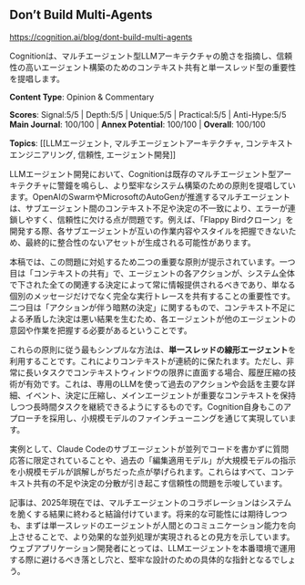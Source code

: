 ## Don’t Build Multi-Agents

https://cognition.ai/blog/dont-build-multi-agents

Cognitionは、マルチエージェント型LLMアーキテクチャの脆さを指摘し、信頼性の高いエージェント構築のためのコンテキスト共有と単一スレッド型の重要性を提唱します。

**Content Type**: Opinion & Commentary

**Scores**: Signal:5/5 | Depth:5/5 | Unique:5/5 | Practical:5/5 | Anti-Hype:5/5
**Main Journal**: 100/100 | **Annex Potential**: 100/100 | **Overall**: 100/100

**Topics**: [[LLMエージェント, マルチエージェントアーキテクチャ, コンテキストエンジニアリング, 信頼性, エージェント開発]]

LLMエージェント開発において、Cognitionは既存のマルチエージェント型アーキテクチャに警鐘を鳴らし、より堅牢なシステム構築のための原則を提唱しています。OpenAIのSwarmやMicrosoftのAutoGenが推進するマルチエージェントは、サブエージェント間のコンテキスト不足や決定の不一致により、エラーが連鎖しやすく、信頼性に欠ける点が問題です。例えば、「Flappy Birdクローン」を開発する際、各サブエージェントが互いの作業内容やスタイルを把握できないため、最終的に整合性のないアセットが生成される可能性があります。

本稿では、この問題に対処するため二つの重要な原則が提示されています。一つ目は「コンテキストの共有」で、エージェントの各アクションが、システム全体で下された全ての関連する決定によって常に情報提供されるべきであり、単なる個別のメッセージだけでなく完全な実行トレースを共有することの重要性です。二つ目は「アクションが伴う暗黙の決定」に関するもので、コンテキスト不足による矛盾した決定は悪い結果を生むため、各エージェントが他のエージェントの意図や作業を把握する必要があるということです。

これらの原則に従う最もシンプルな方法は、**単一スレッドの線形エージェント**を利用することです。これによりコンテキストが連続的に保たれます。ただし、非常に長いタスクでコンテキストウィンドウの限界に直面する場合、履歴圧縮の技術が有効です。これは、専用のLLMを使って過去のアクションや会話を主要な詳細、イベント、決定に圧縮し、メインエージェントが重要なコンテキストを保持しつつ長時間タスクを継続できるようにするものです。Cognition自身もこのアプローチを採用し、小規模モデルのファインチューニングを通じて実現しています。

実例として、Claude Codeのサブエージェントが並列でコードを書かずに質問応答に限定されていることや、過去の「編集適用モデル」が大規模モデルの指示を小規模モデルが誤解しがちだった点が挙げられます。これらはすべて、コンテキスト共有の不足や決定の分散が引き起こす信頼性の問題を示唆しています。

記事は、2025年現在では、マルチエージェントのコラボレーションはシステムを脆くする結果に終わると結論付けています。将来的な可能性には期待しつつも、まずは単一スレッドのエージェントが人間とのコミュニケーション能力を向上させることで、より効果的な並列処理が実現されるとの見方を示しています。ウェブアプリケーション開発者にとっては、LLMエージェントを本番環境で運用する際に避けるべき落とし穴と、堅牢な設計のための具体的な指針となるでしょう。